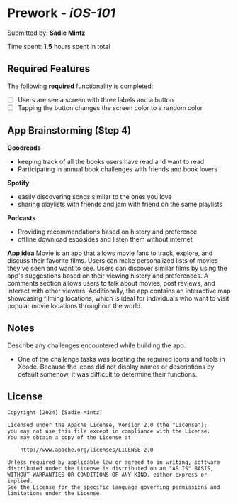 
# Prework - *iOS-101*

Submitted by: **Sadie Mintz**

Time spent: **1.5** hours spent in total

## Required Features

The following **required** functionality is completed:

- [ ] Users are see a screen with three labels and a button
- [ ] Tapping the button changes the screen color to a random color
 
## App Brainstorming (Step 4)
**Goodreads**
- keeping track of all the books users have read and want to read
- Participating in annual book challenges with friends and book lovers

**Spotify**
- easily discovering songs similar to the ones you love
- sharing playlists with friends and jam with friend on the same playlists

**Podcasts**
- Providing recommendations based on history and preference
- offline download esposides and listen them without internet

**App idea**
Movie is an app that allows movie fans to track, explore, and discuss their favorite films. Users can make personalized lists of movies they've seen and want to see. Users can discover similar films by using the app's suggestions based on their viewing history and preferences. A comments section allows users to talk about movies, post reviews, and interact with other viewers. Additionally, the app contains an interactive map showcasing filming locations, which is ideal for individuals who want to visit popular movie locations throughout the world.

## Notes

Describe any challenges encountered while building the app.
- One of the challenge tasks was locating the required icons and tools in Xcode. Because the icons did not display names or descriptions by default somehow, it was difficult to determine their functions.

## License

    Copyright [2024] [Sadie Mintz]

    Licensed under the Apache License, Version 2.0 (the "License");
    you may not use this file except in compliance with the License.
    You may obtain a copy of the License at

        http://www.apache.org/licenses/LICENSE-2.0

    Unless required by applicable law or agreed to in writing, software
    distributed under the License is distributed on an "AS IS" BASIS,
    WITHOUT WARRANTIES OR CONDITIONS OF ANY KIND, either express or implied.
    See the License for the specific language governing permissions and
    limitations under the License.
